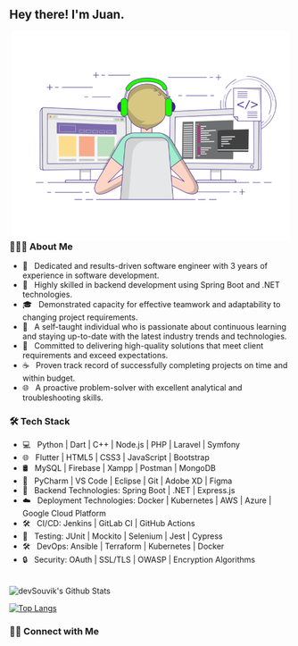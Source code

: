 <h2> Hey there! I'm Juan. </h2>
<img align="right" alt="GIF" src="https://raw.githubusercontent.com/devSouvik/devSouvik/master/gif3.gif" width="500"/>

<h3> 👨🏻‍💻 About Me </h3>

- 🔭 &nbsp; Dedicated and results-driven software engineer with 3 years of experience in software development.
- 🤔 &nbsp; Highly skilled in backend development using Spring Boot and .NET technologies.
- 🎓 &nbsp; Demonstrated capacity for effective teamwork and adaptability to changing project requirements.
- 💼 &nbsp; A self-taught individual who is passionate about continuous learning and staying up-to-date with the latest industry trends and technologies.
- 🌱 &nbsp; Committed to delivering high-quality solutions that meet client requirements and exceed expectations.
- ☕ &nbsp; Proven track record of successfully completing projects on time and within budget.
- 🌐 &nbsp; A proactive problem-solver with excellent analytical and troubleshooting skills.

<h3>🛠 Tech Stack</h3>

- 💻 &nbsp; Python | Dart | C++ | Node.js | PHP | Laravel | Symfony
- 🌐 &nbsp; Flutter | HTML5 | CSS3 | JavaScript | Bootstrap 
- 🛢 &nbsp; MySQL | Firebase | Xampp | Postman | MongoDB
- 🔧 &nbsp; PyCharm | VS Code | Eclipse | Git | Adobe XD | Figma
- 🚀 &nbsp; Backend Technologies: Spring Boot | .NET | Express.js
- ☁️ &nbsp; Deployment Technologies: Docker | Kubernetes | AWS | Azure | Google Cloud Platform
- 🛠️ &nbsp; CI/CD: Jenkins | GitLab CI | GitHub Actions
- 🧪 &nbsp; Testing: JUnit | Mockito | Selenium | Jest | Cypress
- 🛠️ &nbsp; DevOps: Ansible | Terraform | Kubernetes | Docker
- 🔒 &nbsp; Security: OAuth | SSL/TLS | OWASP | Encryption Algorithms

<br>

<img align="center" src="https://github-readme-stats.vercel.app/api?username=Skpow1234&include_all_commits=true&count_private=true&show_icons=true&line_height=20&title_color=7A7ADB&icon_color=2234AE&text_color=D3D3D3&bg_color=0,000000,130F40" alt="devSouvik's Github Stats">

</br>

[![Top Langs](https://github-readme-stats.vercel.app/api/top-langs/?username=Skpow1234&layout=compact&text_color=daf7dc&bg_color=151515)](https://github.com/Skpow1234/github-readme-stats)


<h3> 🤝🏻 Connect with Me </h3>

<p align="center">
<!-- Your social media links go here -->
</p>
